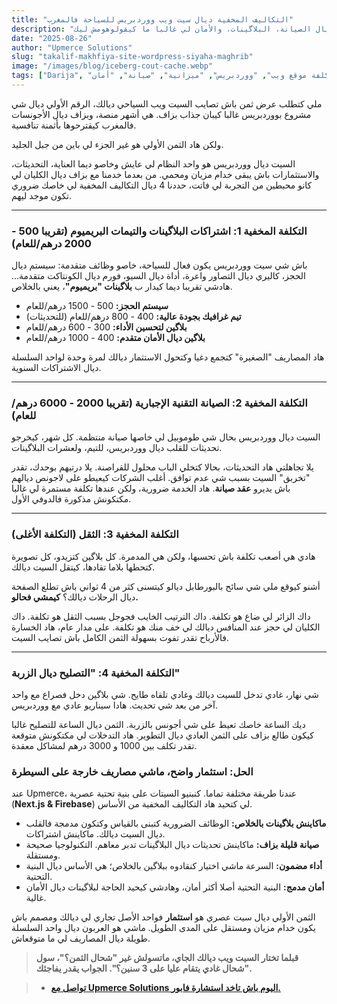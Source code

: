 ```yaml
---
title: "التكاليف المخفية ديال سيت ويب ووردبريس للسياحة فالمغرب"
description: "الثمن الأولي ديال سيت ووردبريس كيبان جذاب، ولكن شحال هي التكاليف الحقيقية على 3 سنين؟ اكتشف المصاريف المخفية ديال الصيانة، البلاگينات، والأمان لي غالبا ما كيقولوهومش ليك."
date: "2025-08-26"
author: "Upmerce Solutions"
slug: "takalif-makhfiya-site-wordpress-siyaha-maghrib"
image: "/images/blog/iceberg-cout-cache.webp"
tags: ["Darija", "تكلفة موقع ويب", "ووردبريس", "ميزانية", "صيانة", "أمان"]
---
```


ملي كتطلب عرض ثمن باش تصايب السيت ويب السياحي ديالك، الرقم الأولي ديال شي مشروع بووردبريس غالبا كيبان جذاب بزاف. هي أشهر منصة، وبزاف ديال الأجونسات فالمغرب كيقترحوها بأثمنة تنافسية.

ولكن هاد الثمن الأولي هو غير الجزء لي باين من جبل الجليد.

السيت ديال ووردبريس هو واحد النظام لي عايش وخاصو ديما العناية، التحديثات، والاستثمارات باش يبقى خدام مزيان ومحمي. من بعدما خدمنا مع بزاف ديال الكليان لي كانو محبطين من التجربة لي فاتت، حددنا 4 ديال التكاليف المخفية لي خاصك ضروري تكون موجد ليهم.



---

### **التكلفة المخفية 1: اشتراكات البلاگينات والتيمات البريميوم (تقريبا 500 - 2000 درهم/للعام)**

باش شي سيت ووردبريس يكون فعال للسياحة، خاصو وظائف متقدمة: سيستم ديال الحجز، كاليري ديال التصاور واعرة، أداة ديال السيو، فورم ديال الكونتاكت متقدمة... هادشي تقريبا ديما كيدار ب **بلاگينات "بريميوم"**، يعني بالخلاص.

* **سيستم الحجز:** 500 - 1500 درهم/للعام
* **تيم غرافيك بجودة عالية:** 400 - 800 درهم/للعام (للتحديثات)
* **بلاگين لتحسين الأداء:** 300 - 600 درهم/للعام
* **بلاگين ديال الأمان متقدم:** 400 - 1000 درهم/للعام

هاد المصاريف "الصغيرة" كتجمع دغيا وكتحول الاستثمار ديالك لمرة وحدة لواحد السلسلة ديال الاشتراكات السنوية.

---

### **التكلفة المخفية 2: الصيانة التقنية الإجبارية (تقريبا 2000 - 6000 درهم/للعام)**

السيت ديال ووردبريس بحال شي طوموبيل لي خاصها صيانة منتظمة. كل شهر، كيخرجو تحديثات للقلب ديال ووردبريس، للتيم، ولعشرات البلاگينات.

يلا تجاهلتي هاد التحديثات، بحالا كتخلي الباب محلول للقراصنة. يلا درتيهم بوحدك، تقدر "تخربق" السيت بسبب شي عدم توافق. أغلب الشركات كيعيطو على لاجونص ديالهم باش يديرو **عقد صيانة**. هاد الخدمة ضرورية، ولكن عندها تكلفة مستمرة لي غالبا مكتكونش مذكورة فالدوفي الأول.

---

### **التكلفة المخفية 3: الثقل (التكلفة الأغلى)**

هادي هي أصعب تكلفة باش تحسبها، ولكن هي المدمرة. كل بلاگين كتزيدو، كل تصويرة كتحطها بلاما تقادها، كيتقل السيت ديالك.

أشنو كيوقع ملي شي سائح بالبورطابل ديالو كيتسنى كثر من 4 ثواني باش تطلع الصفحة ديال الرحلات ديالك؟ **كيمشي فحالو.**

داك الزائر لي ضاع هو تكلفة. داك الترتيب الخايب فجوجل بسبب الثقل هو تكلفة. داك الكليان لي حجز عند المنافس ديالك لي خف منك هو تكلفة. على مدار عام، هاد الخسارة فالأرباح تقدر تفوت بسهولة الثمن الكامل باش تصايب السيت.

---

### **التكلفة المخفية 4: "التصليح ديال الزربة"**

شي نهار، غادي تدخل للسيت ديالك وغادي تلقاه طايح. شي بلاگين دخل فصراع مع واحد آخر من بعد شي تحديث. هادا سيناريو عادي مع ووردبريس.

ديك الساعة خاصك تعيط على شي أجونس بالزربة. الثمن ديال الساعة للتصليح غالبا كيكون طالع بزاف على الثمن العادي ديال التطوير. هاد التدخلات لي مكتكونش متوقعة تقدر تكلف بين 1000 و 3000 درهم لمشاكل معقدة.

### **الحل: استثمار واضح، ماشي مصاريف خارجة على السيطرة**

عند Upmerce، عندنا طريقة مختلفة تماما. كنبنيو السيتات على بنية تحتية عصرية (**Next.js & Firebase**) لي كتحيد هاد التكاليف المخفية من الأساس.

* **ماكاينش بلاگينات بالخلاص:** الوظائف الضرورية كتبنى بالقياس وكتكون مدمجة فالقلب ديال السيت ديالك. ماكاينش اشتراكات.
* **صيانة قليلة بزاف:** ماكاينش تحديثات ديال البلاگينات تدبر معاهم. التكنولوجيا صحيحة ومستقلة.
* **أداء مضمون:** السرعة ماشي اختيار كنقادوه ببلاگين بالخلاص؛ هي الأساس ديال البنية التحتية.
* **أمان مدمج:** البنية التحتية أصلا أكثر أمان، وهادشي كيحيد الحاجة لبلاگينات ديال الأمان غالية.

الثمن الأولي ديال سيت عصري هو **استثمار** فواحد الأصل تجاري لي ديالك ومصمم باش يكون خدام مزيان ومستقل على المدى الطويل. ماشي هو العربون ديال واحد السلسلة طويلة ديال المصاريف لي ما متوقعاش.

> **قبلما تختار السيت ويب ديالك الجاي، ماتسولش غير "شحال الثمن؟"، سول "شحال غادي يتقام عليا على 3 سنين؟". الجواب يقدر يفاجئك.**

> * [**تواصل مع Upmerce Solutions اليوم باش تاخد استشارة فابور.**](https://www.upmerce.com/ar#contact)